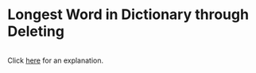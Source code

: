 # Longest Word in Dictionary through Deleting 

~~~java

~~~

Click [here](Explanation.md) for an explanation.

